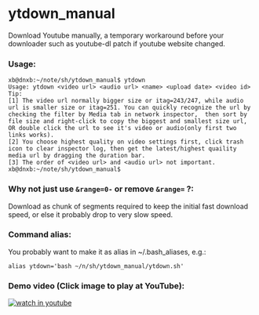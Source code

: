 # ytdown_manual
Download Youtube manually, a temporary workaround before your downloader such as youtube-dl patch if youtube website changed. 

### Usage:

    xb@dnxb:~/note/sh/ytdown_manual$ ytdown 
    Usage: ytdown <video url> <audio url> <name> <upload date> <video id>
    Tip: 
    [1] The video url normally bigger size or itag=243/247, while audio url is smaller size or itag=251. You can quickly recognize the url by checking the filter by Media tab in network inspector,  then sort by file size and right-click to copy the biggest and smallest size url, OR double click the url to see it's video or audio(only first two links works).
    [2] You choose highest quality on video settings first, click trash icon to clear inspector log, then get the latest/highest quaility media url by dragging the duration bar.
    [3] The order of <video url> and <audio url> not important.
    xb@dnxb:~/note/sh/ytdown_manual$ 

### Why not just use `&range=0-` or remove `&range=` ?:

Download as chunk of segments required to keep the initial fast download speed, or else it probably drop to very slow speed.

### Command alias:

You probably want to make it as alias in ~/.bash_aliases, e.g.:

    alias ytdown='bash ~/n/sh/ytdown_manual/ytdown.sh'

### Demo video (Click image to play at YouTube):

[![watch in youtube](https://i.ytimg.com/vi/M2qlShbm2os/hqdefault.jpg)](https://www.youtube.com/watch?v=M2qlShbm2os "ytdown manual")
